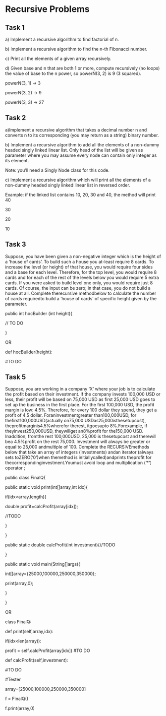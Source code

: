 # Recursive Problems

## Task 1
 a) Implement a recursive algorithm to find factorial of n.
 
 b) Implement a recursive algorithm to find the n-th Fibonacci number.
 
 c) Print all the elements of a given array recursively.
 
 d) Given base and n that are both 1 or more, compute recursively (no loops) the
 value of base  to the n power, so powerN(3, 2) is 9 (3 squared).
 
 powerN(3, 1) → 3
 
 powerN(3, 2) → 9
 
 powerN(3, 3) → 27

 ## Task 2
 a)Implement a recursive algorithm that takes a decimal number n and converts n to
 its corresponding (you may return as a string) binary number.
 
 b) Implement a recursive algorithm to add all the elements of a non-dummy headed singly linked linear list. Only head of the list will be given as parameter where you
 may assume every node can contain only integer as its element.
 
 Note: you’ll need a Singly Node class for this code.

 c) Implement a recursive algorithm which will print all the elements of a non-dummy headed
 singly linked linear list in reversed order.
 
 Example: if the linked list contains 10, 20, 30 and 40, the method will print
 40
 
 30
 
 20
 
 10
 ## Task 3 
 Suppose, you have been given a non-negative integer which is the height of a ‘house
 of  cards’. To build such a house you at-least require 8 cards. To increase the
 level (or height)  of that house, you would require four sides and a base for each
 level. Therefore, for the top  level, you would require 8 cards and for each of the
 rest of the levels below you would  require 5 extra cards. If you were asked to
 build level one only, you would require just 8 cards. Of course, the input can be
 zero; in that case, you do not build a house at all.  Complete therecursive
 methodbelow to calculate the number of cards requiredto build  a ‘house of
 cards’ of specific height given by the parameter.

  public int hocBuilder (int height){
  
 // TO DO
 
 }
 
 OR
 
 def hocBuilder(height):
 
 #TO DO
## Task 5
Suppose, you are working in a company ‘X’ where your
 job is to calculate the profit based  on their investment.
 If the company invests 100,000 USD or less, their profit will be based on 75,000
 USD as first 25,000 USD goes to set up the business in the first place. For the
 first 100,000 USD, the profit margin is low: 4.5%. Therefore, for every 100 dollar
they spend, they get a profit  of 4.5 dollar.
 Foraninvestmentgreater than100,000USD, for thefirst100,000USD(actually
 on75,000 USDas25,000isthesetupcost), theprofitmarginis4.5%wherefor
 therest, itgoesupto 8%.Forexample, if theyinvest250,000USD, theywillget
 an8%profit for the150,000 USD. Inaddition, fromthe rest 100,000USD,
 25,000 is thesetupcost and therewill bea 4.5%profit on the rest 75,000.
 Investment will always be greater or equal to 25,000 andmultiple of 100.
 Complete the RECURSIVEmethods below that take an array of integers
 (investments) andan iterator (always sets toZERO(‘0’)when themethod is
 initiallycalled)andprints theprofit for thecorrespondinginvestment.Youmust
 avoid loop and multiplication (‘*’)  operator ;

  public class FinalQ{
  
 public static void print(int[]array,int idx){
 
 if(idx<array.length){
 
 double profit=calcProfit(array[idx]);
 
 //TODO
 
 }
 
 }
 
 public static double calcProfit(int investment){//TODO
 
 }

  public static void main(String[]args){

 int[]array={25000,100000,250000,350000};
 
 print(array,0);
 
 }
 
 }

 OR
 
 class FinalQ:
 
 def print(self,array,idx):
 
 if(idx<len(array)):
 
 profit = self.calcProfit(array[idx]) #TO DO
 
 def calcProfit(self,investment):
 
 #TO DO
 
 #Tester
 
 array=[25000,100000,250000,350000]
 
 f = FinalQ()
 
 f.print(array,0)
